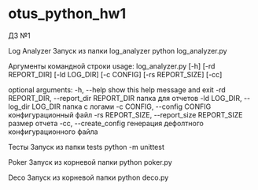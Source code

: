 # otus_python_hw1
ДЗ №1

Log Analyzer
Запуск из папки log_analyzer
python log_analyzer.py

Аргументы командной строки
usage: log_analyzer.py [-h] [-rd REPORT_DIR] [-ld LOG_DIR] [-c CONFIG]
                       [-rs REPORT_SIZE] [-cc]

optional arguments:
  -h, --help            show this help message and exit
  -rd REPORT_DIR, --report_dir REPORT_DIR
                        папка для отчетов
  -ld LOG_DIR, --log_dir LOG_DIR
                        папка с логами
  -c CONFIG, --config CONFIG
                        конфигурационный файл
  -rs REPORT_SIZE, --report_size REPORT_SIZE
                        размер отчета
  -cc, --create_config  генерация дефолтного конфигурационного файла
  
Тесты
Запуск из папки tests
python -m unittest
  
  
Poker
Запуск из корневой папки
python poker.py

Deco
Запуск из корневой папки
python deco.py
